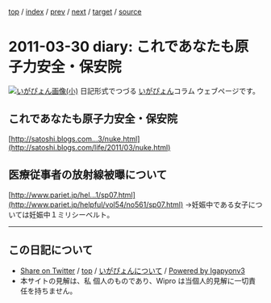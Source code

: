 [top](../index.html) 
 / [index](index.html) 
 / [prev](ig110323.html) 
 / [next](ig110408.html) 
 / [target](https://igapyon.github.io/diary/2011/ig110330.html) 
 / [source](https://github.com/igapyon/diary/blob/master/2011/ig110330.src.md) 

2011-03-30 diary: これであなたも原子力安全・保安院
=====================================================================================================
[![いがぴょん画像(小)](https://igapyon.github.io/diary/images/iga200306s.jpg "いがぴょん")](https://igapyon.github.io/diary/memo/memoigapyon.html) 日記形式でつづる [いがぴょん](https://igapyon.github.io/diary/memo/memoigapyon.html)コラム ウェブページです。

## これであなたも原子力安全・保安院

  [http://satoshi.blogs.com...3/nuke.html](http://satoshi.blogs.com/life/2011/03/nuke.html)


## 医療従事者の放射線被曝について

  [http://www.pariet.jp/hel...1/sp07.html](http://www.pariet.jp/helpful/vol54/no561/sp07.html)
  →妊娠中である女子については妊娠中１ミリシーベルト。


----------------------------------------------------------------------------------------------------

## この日記について

* [Share on Twitter](https://twitter.com/intent/tweet?hashtags=igapyon%2Cdiary%2C%E3%81%84%E3%81%8C%E3%81%B4%E3%82%87%E3%82%93&text=%E3%81%93%E3%82%8C%E3%81%A7%E3%81%82%E3%81%AA%E3%81%9F%E3%82%82%E5%8E%9F%E5%AD%90%E5%8A%9B%E5%AE%89%E5%85%A8%E3%83%BB%E4%BF%9D%E5%AE%89%E9%99%A2&url=https%3A%2F%2Figapyon.github.io%2Fdiary%2F2011%2Fig110330.html) / [top](../index.html) / [いがぴょんについて](https://igapyon.github.io/diary/memo/memoigapyon.html) / [Powered by Igapyonv3](https://github.com/igapyon/igapyonv3)
* 本サイトの見解は、私 個人のものであり、Wipro は当個人的見解に一切責任を持ちません。 
